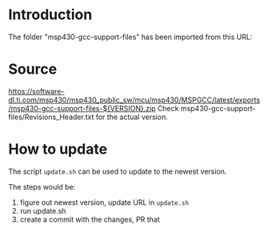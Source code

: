 # Introduction

The folder "msp430-gcc-support-files" has been imported from this URL:

# Source
https://software-dl.ti.com/msp430/msp430_public_sw/mcu/msp430/MSPGCC/latest/exports/msp430-gcc-support-files-${VERSION}.zip
Check msp430-gcc-support-files/Revisions_Header.txt for the actual version.

# How to update

The script `update.sh` can be used to update to the newest version.

The steps would be:

1. figure out newest version, update URL in `update.sh`
2. run update.sh
3. create a commit with the changes, PR that
